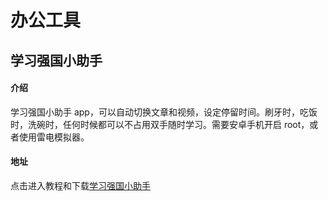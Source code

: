 # 办公工具

## 学习强国小助手

#### 介绍

学习强国小助手 app，可以自动切换文章和视频，设定停留时间。刷牙时，吃饭时，洗碗时，任何时候都可以不占用双手随时学习。需要安卓手机开启 root，或者使用雷电模拟器。

#### 地址

点击进入教程和下载[学习强国小助手](https://www.jianshu.com/p/f30f3490ebcb)
